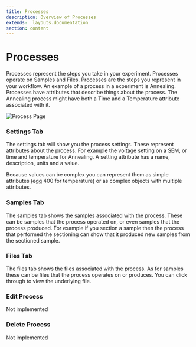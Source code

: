 ```yaml
---
title: Processes
description: Overview of Processes
extends: _layouts.documentation
section: content
---
```


# Processes
Processes represent the steps you take in your experiment. Processes operate on Samples and Files. Processes are the
steps you represent in your workflow. An example of a process in a experiment is Annealing. Processes have attributes
that describe things about the process. The Annealing process might have both a Time and a Temperature attribute
associated with it.

![Process Page](/assets/img/processes/process-page.png)

### Settings Tab
The settings tab will show you the process settings. These represent attributes about the process. For example the voltage
setting on a SEM, or time and temperature for Annealing. A setting attribute has a name, description, units and a value.

Because values can be complex you can represent them as simple attributes (egg 400 for temperature) or as complex
objects with multiple attributes.

### Samples Tab
The samples tab shows the samples associated with the process. These can be samples that the process operated on, or
even samples that the process produced. For example if you section a sample then the process that performed the sectioning
can show that it produced new samples from the sectioned sample.

### Files Tab
The files tab shows the files associated with the process. As for samples these can be files that the process
operates on or produces. You can click through to view the underlying file.

### Edit Process
Not implemented

### Delete Process
Not implemented